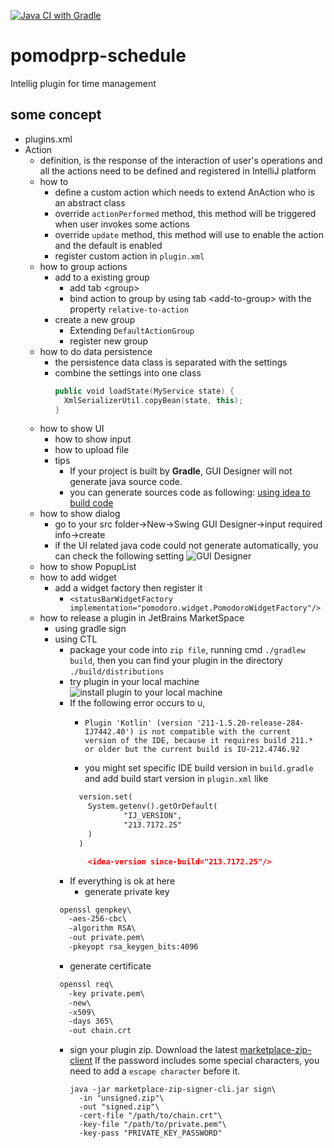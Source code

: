 [![Java CI with Gradle](https://github.com/Fdslk/pomodoro-schedule/actions/workflows/gradle.yml/badge.svg)](https://github.com/Fdslk/pomodoro-schedule/actions/workflows/gradle.yml)
# pomodprp-schedule
Intellig plugin for time management

## some concept
* plugins.xml
* Action
  * definition, is the response of the interaction of user's operations
  and all the actions need to be defined and registered in IntelliJ platform
  * how to
    * define a custom action which needs to extend AnAction who is an abstract class
    * override ```actionPerformed``` method, this method will be triggered when user invokes some actions
    * override ```update``` method, this method will use to enable the action and the default is enabled
    * register custom action in ```plugin.xml```
  * how to group actions
    * add to a existing group
      * add tab \<group>
      * bind action to group by using tab \<add-to-group> with the property ```relative-to-action```
    * create a new group
      * Extending ```DefaultActionGroup```
      * register new group
  * how to do data persistence
    * the persistence data class is separated with the settings
    * combine the settings into one class
      ```kotlin
      public void loadState(MyService state) {
        XmlSerializerUtil.copyBean(state, this);
      }
      ```
  * how to show UI
    * how to show input
    * how to upload file
    * tips
      * If your project is built by **Gradle**, GUI Designer will not generate java source code.
      * you can generate sources code as following: [using idea to build code](https://www.jetbrains.com/help/idea/work-with-gradle-projects.html#delegate_build_actions)
  * how to show dialog 
    * go to your src folder->New->Swing GUI Designer->input required info->create
    * if the UI related java code could not generate automatically, you can check the following
    setting
    ![GUI Designer](https://user-images.githubusercontent.com/6279298/184563693-fbf2e41e-0dc1-471b-83dd-4a555d111f2d.png)
  * how to show PopupList
  * how to add widget
    * add a widget factory then register it
      * ```<statusBarWidgetFactory implementation="pomodoro.widget.PomodoroWidgetFactory"/>```
  * how to release a plugin in JetBrains MarketSpace
    * using gradle sign
    * using CTL
      * package your code into `zip file`, running cmd `./gradlew build`, then you can find your plugin in the directory `./build/distributions`
      * try plugin in your local machine
      ![install plugin to your local machine](https://user-images.githubusercontent.com/6279298/199129178-ce977fc8-fc52-4a14-bca5-9da33b1fadc7.png)
      * If the following error occurs to u, 
        * ```
          Plugin 'Kotlin' (version '211-1.5.20-release-284-IJ7442.40') is not compatible with the current version of the IDE, because it requires build 211.* or older but the current build is IU-212.4746.92
          ```
        * you might set specific IDE build version in `build.gradle` and add build start version in `plugin.xml` like
        ```xml
          version.set(
            System.getenv().getOrDefault(
                    "IJ_VERSION",
                    "213.7172.25"
            )
          )
        ```
        ```json
            <idea-version since-build="213.7172.25"/>
        ```
      * If everything is ok at here
        * generate private key
      ```cmd
       openssl genpkey\
         -aes-256-cbc\
         -algorithm RSA\
         -out private.pem\
         -pkeyopt rsa_keygen_bits:4096
      ```
      * generate certificate
      ```cmd
       openssl req\
         -key private.pem\
         -new\
         -x509\
         -days 365\
         -out chain.crt
      ``` 
      * sign your plugin zip. Download the latest [marketplace-zip-client](https://github.com/JetBrains/marketplace-zip-signer/releases)
      If the password includes some special characters, you need to add a `escape character` before it.
        ```
        java -jar marketplace-zip-signer-cli.jar sign\
          -in "unsigned.zip"\
          -out "signed.zip"\
          -cert-file "/path/to/chain.crt"\
          -key-file "/path/to/private.pem"\
          -key-pass "PRIVATE_KEY_PASSWORD"
        ```
